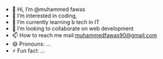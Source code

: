 - 👋 Hi, I’m @muhammed fawas
- 👀 I’m interested in coding,
- 🌱 I’m currently learning b tech in IT
- 💞️ I’m looking to collaborate on web development
- 📫 How to reach me mail:muhammedfawas90@gmail.com 
- 😄 Pronouns: ...
- ⚡ Fun fact: ...

<!---
fawaaazi/fawaaazi is a ✨ special ✨ repository because its `README.md` (this file) appears on your GitHub profile.
You can click the Preview link to take a look at your changes.
--->
